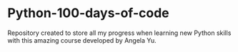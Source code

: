 # Python-100-days-of-code
Repository created to store all my progress when learning new Python skills with this amazing course developed by Angela Yu.
